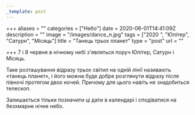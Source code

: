 ```yaml
---
_template: post
---
```



+++
aliases = ""
categories = ["Небо"]
date = 2020-06-01T14:41:09Z
description = ""
image = "/images/dance_n.jpg"
tags = ["2020 ", "Юпітер", "Сатурн", "Місяць"]
title = "Танець трьох планет"
type = "post"
url = ""

+++
7 і 8 червня в нічному небі з'являться поруч Юпітер, Сатурн і Місяць.  
  
Таке розташування відразу трьох світил на одній лінії називають «танець планет», і його можна буде добре розглянути відразу після півночі протягом двох ночей. Причому для цього навіть не знадобиться телескоп.  
  
Залишається тільки позначити ці дати в календарі і сподіватися на безхмарне нічне небо.
